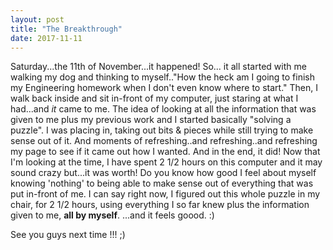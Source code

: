 ```yaml
---
layout: post
title: "The Breakthrough"
date: 2017-11-11
---
```


Saturday...the 11th of November...it happened! So... it all started with me walking my dog and thinking to myself.."How the heck am I going to finish my Engineering homework when I don't even know where to start." Then, I walk back inside and sit in-front of my computer, just staring at what I had...and <i>it</i> came to me. The idea of looking at all the information that was given to me plus my previous work and I started basically "solving a puzzle". I was placing in, taking out bits & pieces while still trying to make sense out of it. And moments of refreshing..and refreshing..and refreshing my page to see if it came out how I wanted. And in the end, it did! Now that I'm looking at the time, I have spent 2 1/2 hours on this computer and it may sound crazy but...it was worth! Do you know how good I feel about myself knowing 'nothing' to being able to make sense out of everything that was put in-front of me. I can say right now, I figured out this whole puzzle in my chair, for 2 1/2 hours, using everything I so far knew plus the information given to me, <b>all by myself</b>.
...and it feels goood. :)

<div id="footer2">
<p> See you guys next time !!! ;) </p>
</div>
